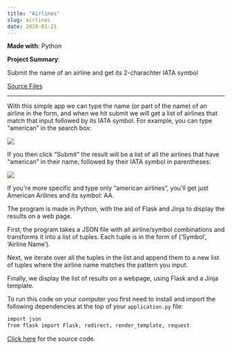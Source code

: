 ```yaml
---
title: "Airlines"
slug: airlines	
date: 2020-01-21
---
```


**Made with**: <i class="fab fa-python"></i> Python

**Project Summary**: 

Submit the name of an airline and get its 2-charachter IATA symbol

[Source Files](https://github.com/mariobox/airlines) 

<hr class="art" />

With this simple app we can type the name (or part of the name) of an airline in the form, and when we hit submit we will get a list of airlines that match that input followed by its IATA symbol. For example, you can type &ldquo;american&rdquo; in the search box:

<img src="https://mariobox.github.io/airlines/iata-search.jpg">

If you then click &ldquo;Submit&rdquo; the result will be a list of all the airlines that have &ldquo;american&rdquo; in their name, followed by their IATA symbol in parentheses:

<img src="https://mariobox.github.io/airlines/iata-results.jpg">

If you're more specific and type only &ldquo;american airlines&rdquo;, you'll get just American Arilines and its symbol: AA.

The program is made in Python, with the aid of Flask and Jinja to display the results on a web page.

First, the program takes a JSON file with all airline/symbol combinations and transforms it into a list of tuples. Each tuple is in the form of (&lsquo;Symbol&rsquo;, &lsquo;Airline Name&rsquo;).

Next, we iterate over all the tuples in the list and append them to a new list of tuples where the airline name matches the pattern you input.

Finally, we display the list of results on a webpage, using Flask and a Jinja template.

To run this code on your computer you first need to install and import the following dependencies at the top of your <code>application.py</code> file:

``` html
import json
from flask import Flask, redirect, render_template, request
```

[Click here](https://github.com/mariobox/airlines) for the source code.
